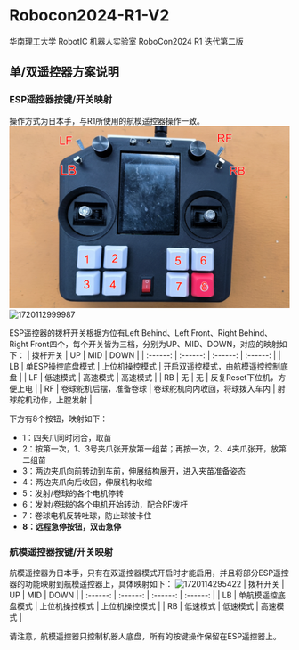 # Robocon2024-R1-V2
 华南理工大学 RobotIC 机器人实验室 RoboCon2024 R1 迭代第二版

## 单/双遥控器方案说明
### ESP遥控器按键/开关映射
操作方式为日本手，与R1所使用的航模遥控器操作一致。
![1720112809649](https://github.com/SCUT-RobotIC/Robocon2024-R1-V2/blob/main/image/README/1720112809649.png)
![1720112999987](https://github.com/SCUT-RobotIC/Robocon2024-R1-V2/image/README/1720112999987.png)

ESP遥控器的拨杆开关根据方位有Left Behind、Left Front、Right Behind、Right Front四个，每个开关皆为三档，分别为UP、MID、DOWN，对应的映射如下：
| 拨杆开关 | UP | MID | DOWN |
| :------: | :------: | :------: | :------: |
| LB | 单ESP操控底盘模式 | 上位机操控模式 | 开启双遥控模式，由航模遥控控制底盘 |
| LF | 低速模式 | 高速模式 | 高速模式 |
| RB | 无 | 无 | 反复Reset下位机，方便上电 |
| RF | 卷球舵机后摆，准备卷球 | 卷球舵机向内收回，将球拨入车内 | 射球舵机动作，上膛发射 |

下方有8个按钮，映射如下：
- 1：四夹爪同时闭合，取苗
- 2：按第一次，1、3号夹爪张开放第一组苗；再按一次，2、4夹爪张开，放第二组苗
- 3：两边夹爪向前转动到车前，伸展结构展开，进入夹苗准备姿态
- 4：两边夹爪向后收回，伸展机构收缩
- 5：发射/卷球的各个电机停转
- 6：发射/卷球的各个电机开始转动，配合RF拨杆
- 7：卷球电机反转吐球，防止球被卡住
- **8：远程急停按钮，双击急停**

### 航模遥控器按键/开关映射
航模遥控器为日本手，只有在双遥控器模式开启时才能启用，并且将部分ESP遥控器的功能映射到航模遥控器上，具体映射如下： 
![1720114295422](https://github.com/SCUT-RobotIC/Robocon2024-R1-V2/image/README/1720114295422.png)
| 拨杆开关 | UP | MID | DOWN |
| :------: | :------: | :------: | :------: |
| LB | 单航模遥控底盘模式 | 上位机操控模式 | 上位机操控模式 |
| RB | 低速模式 | 低速模式 | 高速模式 |

请注意，航模遥控器只控制机器人底盘，所有的按键操作保留在ESP遥控器上。

